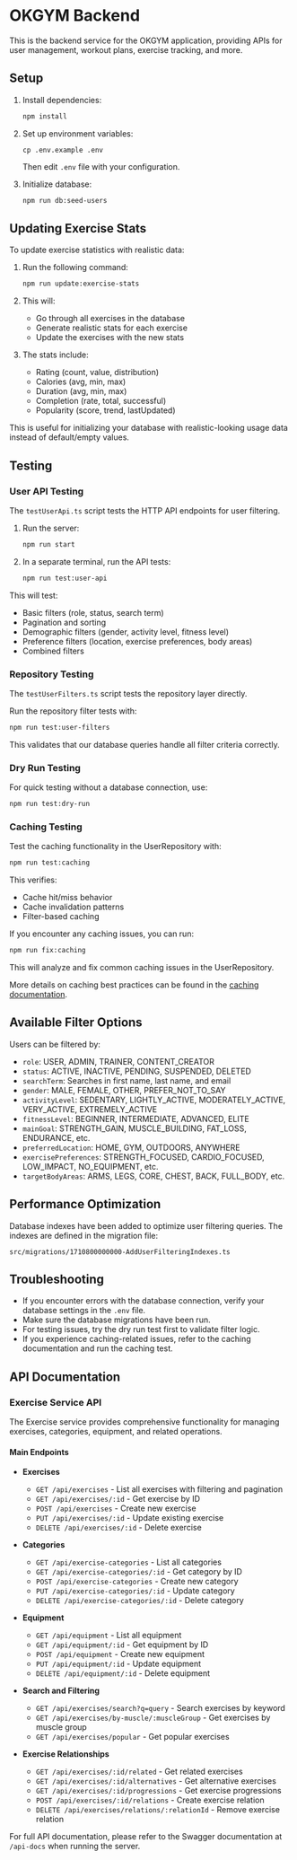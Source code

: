 # OKGYM Backend

This is the backend service for the OKGYM application, providing APIs for user management, workout plans, exercise tracking, and more.

## Setup

1. Install dependencies:
   ```bash
   npm install
   ```

2. Set up environment variables:
   ```
   cp .env.example .env
   ```
   Then edit `.env` file with your configuration.

3. Initialize database:
   ```bash
   npm run db:seed-users
   ```

## Updating Exercise Stats

To update exercise statistics with realistic data:

1. Run the following command:
   ```bash
   npm run update:exercise-stats
   ```

2. This will:
   - Go through all exercises in the database
   - Generate realistic stats for each exercise
   - Update the exercises with the new stats

3. The stats include:
   - Rating (count, value, distribution)
   - Calories (avg, min, max)
   - Duration (avg, min, max)
   - Completion (rate, total, successful)
   - Popularity (score, trend, lastUpdated)

This is useful for initializing your database with realistic-looking usage data instead of default/empty values.

## Testing

### User API Testing

The `testUserApi.ts` script tests the HTTP API endpoints for user filtering.

1. Run the server:
   ```bash
   npm run start
   ```

2. In a separate terminal, run the API tests:
   ```bash
   npm run test:user-api
   ```

This will test:
- Basic filters (role, status, search term)
- Pagination and sorting 
- Demographic filters (gender, activity level, fitness level)
- Preference filters (location, exercise preferences, body areas)
- Combined filters

### Repository Testing

The `testUserFilters.ts` script tests the repository layer directly.

Run the repository filter tests with:
```bash
npm run test:user-filters
```

This validates that our database queries handle all filter criteria correctly.

### Dry Run Testing 

For quick testing without a database connection, use:
```bash
npm run test:dry-run
```

### Caching Testing

Test the caching functionality in the UserRepository with:
```bash
npm run test:caching
```

This verifies:
- Cache hit/miss behavior
- Cache invalidation patterns
- Filter-based caching

If you encounter any caching issues, you can run:
```bash
npm run fix:caching
```

This will analyze and fix common caching issues in the UserRepository.

More details on caching best practices can be found in the [caching documentation](src/repositories/README_CACHING_FIX.md).

## Available Filter Options

Users can be filtered by:

- `role`: USER, ADMIN, TRAINER, CONTENT_CREATOR
- `status`: ACTIVE, INACTIVE, PENDING, SUSPENDED, DELETED
- `searchTerm`: Searches in first name, last name, and email
- `gender`: MALE, FEMALE, OTHER, PREFER_NOT_TO_SAY
- `activityLevel`: SEDENTARY, LIGHTLY_ACTIVE, MODERATELY_ACTIVE, VERY_ACTIVE, EXTREMELY_ACTIVE
- `fitnessLevel`: BEGINNER, INTERMEDIATE, ADVANCED, ELITE
- `mainGoal`: STRENGTH_GAIN, MUSCLE_BUILDING, FAT_LOSS, ENDURANCE, etc.
- `preferredLocation`: HOME, GYM, OUTDOORS, ANYWHERE
- `exercisePreferences`: STRENGTH_FOCUSED, CARDIO_FOCUSED, LOW_IMPACT, NO_EQUIPMENT, etc.
- `targetBodyAreas`: ARMS, LEGS, CORE, CHEST, BACK, FULL_BODY, etc.

## Performance Optimization

Database indexes have been added to optimize user filtering queries. The indexes are defined in the migration file:
```
src/migrations/1710800000000-AddUserFilteringIndexes.ts
```

## Troubleshooting

- If you encounter errors with the database connection, verify your database settings in the `.env` file.
- Make sure the database migrations have been run.
- For testing issues, try the dry run test first to validate filter logic.
- If you experience caching-related issues, refer to the caching documentation and run the caching test.

## API Documentation

### Exercise Service API

The Exercise service provides comprehensive functionality for managing exercises, categories, equipment, and related operations.

#### Main Endpoints

- **Exercises**
  - `GET /api/exercises` - List all exercises with filtering and pagination
  - `GET /api/exercises/:id` - Get exercise by ID
  - `POST /api/exercises` - Create new exercise
  - `PUT /api/exercises/:id` - Update existing exercise
  - `DELETE /api/exercises/:id` - Delete exercise

- **Categories**
  - `GET /api/exercise-categories` - List all categories
  - `GET /api/exercise-categories/:id` - Get category by ID
  - `POST /api/exercise-categories` - Create new category
  - `PUT /api/exercise-categories/:id` - Update category
  - `DELETE /api/exercise-categories/:id` - Delete category

- **Equipment**
  - `GET /api/equipment` - List all equipment
  - `GET /api/equipment/:id` - Get equipment by ID
  - `POST /api/equipment` - Create new equipment
  - `PUT /api/equipment/:id` - Update equipment
  - `DELETE /api/equipment/:id` - Delete equipment

- **Search and Filtering**
  - `GET /api/exercises/search?q=query` - Search exercises by keyword
  - `GET /api/exercises/by-muscle/:muscleGroup` - Get exercises by muscle group
  - `GET /api/exercises/popular` - Get popular exercises

- **Exercise Relationships**
  - `GET /api/exercises/:id/related` - Get related exercises
  - `GET /api/exercises/:id/alternatives` - Get alternative exercises
  - `GET /api/exercises/:id/progressions` - Get exercise progressions
  - `POST /api/exercises/:id/relations` - Create exercise relation
  - `DELETE /api/exercises/relations/:relationId` - Remove exercise relation

For full API documentation, please refer to the Swagger documentation at `/api-docs` when running the server. 